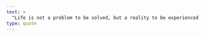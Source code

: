 ```yaml
---
text: >
  "Life is not a problem to be solved, but a reality to be experienced." - Soren Kierkegaard
type: quote
---
```

